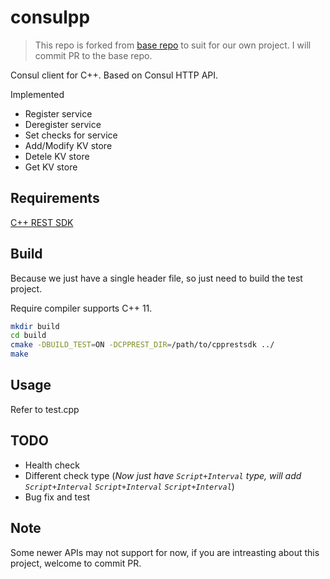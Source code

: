 # consulpp

> This repo is forked from [base repo](https://github.com/chinuno-usami/Consulpp) to suit for our own project.
> I will commit PR to the base repo.

Consul client for C++. Based on Consul HTTP API.

Implemented

- Register service
- Deregister service
- Set checks for service
- Add/Modify KV store
- Detele KV store
- Get KV store

## Requirements

[C++ REST SDK](https://github.com/Microsoft/cpprestsdk)

## Build

Because we just have a single header file, so just need to build the test project.

Require compiler supports C++ 11.

```bash
mkdir build
cd build
cmake -DBUILD_TEST=ON -DCPPREST_DIR=/path/to/cpprestsdk ../
make
```

## Usage

Refer to test.cpp

## TODO

- Health check
- Different check type (_Now just have `Script+Interval` type, will add `Script+Interval` `Script+Interval` `Script+Interval`_)
- Bug fix and test

## Note

Some newer APIs may not support for now, if you are intreasting about this project, welcome to commit PR.
